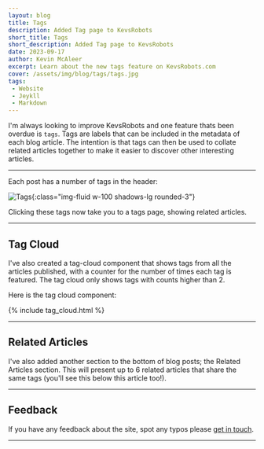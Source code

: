 ```yaml
---
layout: blog
title: Tags
description: Added Tag page to KevsRobots
short_title: Tags
short_description: Added Tag page to KevsRobots
date: 2023-09-17
author: Kevin McAleer
excerpt: Learn about the new tags feature on KevsRobots.com
cover: /assets/img/blog/tags/tags.jpg
tags: 
 - Website
 - Jeykll
 - Markdown
---
```


I'm always looking to improve KevsRobots and one feature thats been overdue is `tags`. Tags are labels that can be included in the metadata of each blog article. The intention is that tags can then be used to collate related articles together to make it easier to discover other interesting articles.

---

Each post has a number of tags in the header:

![Tags](/assets/img/blog/tags/tags01.png){:class="img-fluid w-100 shadows-lg rounded-3"}

Clicking these tags now take you to a tags page, showing related articles.

---

## Tag Cloud

I've also created a tag-cloud component that shows tags from all the articles published, with a counter for the number of times each tag is featured. The tag cloud only shows tags with counts higher than 2.

Here is the tag cloud component:

{% include tag_cloud.html %}

---

## Related Articles

I've also added another section to the bottom of blog posts; the Related Articles section. This will present up to 6 related articles that share the same tags (you'll see this below this article too!).

---

## Feedback

If you have any feedback about the site, spot any typos please [get in touch](/about/bio).

---
